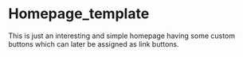 # Homepage_template
This is just an interesting and simple homepage having some custom buttons which can later be assigned as link buttons.
